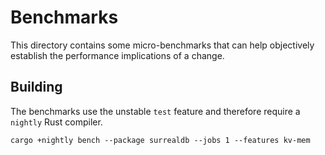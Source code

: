 # Benchmarks

This directory contains some micro-benchmarks that can help objectively
establish the performance implications of a change.

## Building

The benchmarks use the unstable `test` feature and therefore require
a `nightly` Rust compiler.

```console
cargo +nightly bench --package surrealdb --jobs 1 --features kv-mem
```